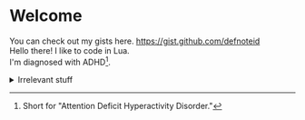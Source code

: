 # Welcome

You can check out my gists here. https://gist.github.com/defnoteid<br>
Hello there! I like to code in Lua.<br>I'm diagnosed with ADHD[^1].

[^1]: Short for "Attention Deficit Hyperactivity Disorder."



<details><summary>Irrelevant stuff</summary>

![you just got subspace tripmined](/you%20just%20got%20subspace%20tripmined.png)<br>you really got subspace tripmined

<br><br><br><br>
> my mind be like:
> ```lua
> print("thinking")
> while true do
> 	if math.random() >= 0.99 then
> 		error("lost my mind in a block")
> 	else
> 		print("still thinking")
> 	end
>   if math.random() >= 0.99 then print("huh?") break end
> end
> print("done")
> ```
</details>
